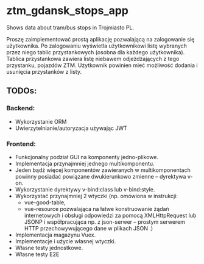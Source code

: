# ztm_gdansk_stops_app
Shows data about tram/bus stops in Trojmiasto PL.

Proszę zaimplementować prostą aplikację pozwalającą na
zalogowanie się użytkownika. Po zalogowaniu wyświetla użytkownikowi listę wybranych przez niego
tablic przystankowych (osobna dla każdego użytkownika). Tablica przystankowa zawiera listę
niebawem odjeżdżających z tego przystanku, pojazdów ZTM. Użytkownik powinien mieć możliwość
dodania i usunięcia przystanków z listy.

## TODOs:
### Backend:
- Wykorzystanie ORM
- Uwierzytelnianie/autoryzacja używając JWT

### Frontend:
- Funkcjonalny podział GUI na komponenty jedno-plikowe.
- Implementacja przynajmniej jednego multikomponentu.
- Jeden bądź więcej komponentów zawieranych w multikomponentach powinny posiadać powiązane dwukierunkowo zmienne – dyrektywa v-on.
- Wykorzystanie dyrektywy v-bind:class lub v-bind:style.
- Wykorzystać przynajmniej 2 wtyczki (np. omówiona w instrukcji:
	- vue-good-table,
	- vue-resource pozwalająca na łatwe konstruowanie żądań internetowych i obsługi odpowiedzi za pomocą XMLHttpRequest lub JSONP i współpracująca np. z json-serwer – prostym serwerem HTTP przechowywującego dane w plikach JSON .)
- Implementacja magazynu Vuex.
- Implementacje i użycie własnej wtyczki.
- Własne testy jednostkowe.
- Własne testy E2E
